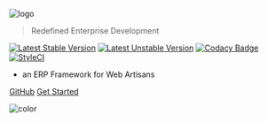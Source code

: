 ![logo](_media/logo.svg)

> Redefined Enterprise Development

[![Latest Stable Version](https://poser.pugx.org/point-red/point/v/stable)](https://packagist.org/packages/point-red/point)
[![Latest Unstable Version](https://poser.pugx.org/point-red/point/v/unstable)](https://packagist.org/packages/point-red/point)
[![Codacy Badge](https://api.codacy.com/project/badge/Grade/0beb7ac9c0f04d7484b7159e45ae3414)](https://www.codacy.com/app/martiendt/point?utm_source=github.com&amp;utm_medium=referral&amp;utm_content=point-red/point&amp;utm_campaign=Badge_Grade)
[![StyleCI](https://styleci.io/repos/108611909/shield?branch=master)](https://styleci.io/repos/108611909)

- an ERP Framework for Web Artisans

[GitHub](https://github.com/point-red/point)
[Get Started](README)

<!-- background color -->
![color](#fff)
